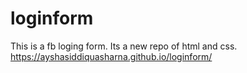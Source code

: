 # loginform
This is a fb loging form. Its a new repo of html and css.
https://ayshasiddiquasharna.github.io/loginform/
